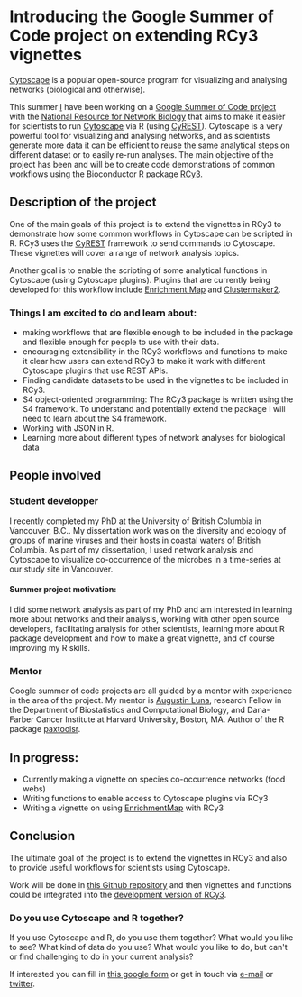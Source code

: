 # Introducing the Google Summer of Code project on extending RCy3 vignettes

[Cytoscape](http://www.cytoscape.org/) is a popular open-source program for visualizing and analysing networks (biological and otherwise).

This summer [I](www.juliagustavsen.com) have been working on a [Google Summer of Code project](https://summerofcode.withgoogle.com/projects/#6682250145955840) with the [National Resource for Network Biology](http://nrnb.org/) that aims to make it easier for scientists to run [Cytoscape](http://www.cytoscape.org/) via R (using [CyREST](https://github.com/cytoscape/cyREST)). Cytoscape is a very powerful tool for visualizing and analysing networks, and as scientists generate more data it can be efficient to reuse the same analytical steps on different dataset or to easily re-run analyses. The main objective of the project has been and will be to create code demonstrations of common workflows using the Bioconductor R package [RCy3](https://bioconductor.org/packages/release/bioc/html/RCy3.html). 

## Description of the project

One of the main goals of this project is to extend the vignettes in RCy3 to demonstrate how some common workflows in Cytoscape can be scripted in R. RCy3 uses the [CyREST](https://github.com/cytoscape/cyREST) framework to send commands to Cytoscape. These vignettes will cover a range of network analysis topics. 

Another goal is to enable the scripting of some analytical functions in Cytoscape (using Cytoscape plugins). Plugins that are currently being developed for this workflow include [Enrichment Map](http://www.baderlab.org/Software/EnrichmentMap) and [Clustermaker2](http://www.cgl.ucsf.edu/cytoscape/clusterMaker2/clusterMaker2.shtml). 

### Things I am excited to do and learn about:
- making workflows that are flexible enough to be included in the package and flexible enough for people to use with their data.
- encouraging extensibility in the RCy3 workflows and functions to make it clear how users can extend RCy3 to make it work with different Cytoscape plugins that use REST APIs. 
- Finding candidate datasets to be used in the vignettes to be included in RCy3.
- S4 object-oriented programming: The RCy3 package is written using the S4 framework. To understand and potentially extend the package I will need to learn about the S4 framework.
- Working with JSON in R.
- Learning more about different types of network analyses for biological data

## People involved

### Student developper

I recently completed my PhD at the University of British Columbia in Vancouver, B.C.. My dissertation work was on the diversity and ecology of groups of marine viruses and their hosts in coastal waters of British Columbia. As part of my dissertation, I used network analysis and Cytoscape to visualize co-occurrence of the microbes in a time-series at our study site in Vancouver. 

#### Summer project motivation:

I did some network analysis as part of my PhD and am interested in learning more about networks and their analysis, working with other open source developers, facilitating analysis for other scientists, learning more about R package development and how to make a great vignette, and of course improving my R skills. 

### Mentor 

Google summer of code projects are all guided by a mentor with experience in the area of the project. My mentor is [Augustin Luna](http://lunean.com/), research Fellow in the Department of Biostatistics and Computational Biology, and Dana-Farber Cancer Institute at Harvard University, Boston, MA. Author of the R package [paxtoolsr](https://github.com/BioPAX/paxtoolsr).

## In progress: 

- Currently making a vignette on species co-occurrence networks (food webs)
- Writing functions to enable access to Cytoscape plugins via RCy3
- Writing a vignette on using [EnrichmentMap](http://www.baderlab.org/Software/EnrichmentMap) with RCy3

## Conclusion

The ultimate goal of the project is to extend the vignettes in RCy3 and also to provide useful workflows for scientists using Cytoscape. 

Work will be done in [this Github repository](https://github.com/jooolia/gsoc_Rcy3_vignettes) and then vignettes and functions could be integrated into the [development version of RCy3](https://github.com/tmuetze/Bioconductor_RCy3_the_new_RCytoscape). 

### Do you use Cytoscape and R together? 

If you use Cytoscape and R, do you use them together? What would you like to see? What kind of data do you use? What would you like to do, but can't or find challenging to do in your current analysis?

If interested you can fill in [this google form](https://docs.google.com/forms/d/1_XsAFzIE1YQbBnLRdql2KLpYo4namn7PPdsVhX7CpD0/viewform?c=0&w=1&usp=mail_form_link) or get in touch via [e-mail](mailto:j.gustavsen@gmail.com) or [twitter](http://twitter.com/JuliaGustavsen).
